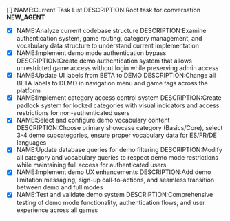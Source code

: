 [ ] NAME:Current Task List DESCRIPTION:Root task for conversation __NEW_AGENT__
-[x] NAME:Analyze current codebase structure DESCRIPTION:Examine authentication system, game routing, category management, and vocabulary data structure to understand current implementation
-[x] NAME:Implement demo mode authentication bypass DESCRIPTION:Create demo authentication system that allows unrestricted game access without login while preserving admin access
-[x] NAME:Update UI labels from BETA to DEMO DESCRIPTION:Change all BETA labels to DEMO in navigation menu and game tags across the platform
-[x] NAME:Implement category access control system DESCRIPTION:Create padlock system for locked categories with visual indicators and access restrictions for non-authenticated users
-[x] NAME:Select and configure demo vocabulary content DESCRIPTION:Choose primary showcase category (Basics/Core), select 3-4 demo subcategories, ensure proper vocabulary data for ES/FR/DE languages
-[x] NAME:Update database queries for demo filtering DESCRIPTION:Modify all category and vocabulary queries to respect demo mode restrictions while maintaining full access for authenticated users
-[x] NAME:Implement demo UX enhancements DESCRIPTION:Add demo limitation messaging, sign-up call-to-actions, and seamless transition between demo and full modes
-[x] NAME:Test and validate demo system DESCRIPTION:Comprehensive testing of demo mode functionality, authentication flows, and user experience across all games